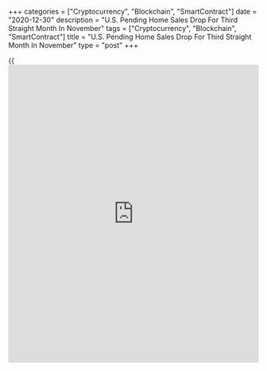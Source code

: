 +++
categories = ["Cryptocurrency", "Blockchain", "SmartContract"]
date = "2020-12-30"
description = "U.S. Pending Home Sales Drop For Third Straight Month In November"
tags = ["Cryptocurrency", "Blockchain", "SmartContract"]
title = "U.S. Pending Home Sales Drop For Third Straight Month In November"
type = "post"
+++

{{<iframe id="large-banner" src="https://www.bounty.group/#slide=17.0" width="100%" height="600" scrolling="no" style="border: 0px solid rgb(216, 221, 230); border-radius: 3px;">}}

Reflecting a shortage of inventory and fast-rising home prices, the
National Association of Realtors released a report on Wednesday showing
a continued decrease in U.S. pending home sales in the month of
November.

NAR said its pending home sales index slid 2.6 percent to 125.7 in
November after falling by 0.9 percent to 129.1 in October. Economists
had expected pending home sales to come in unchanged.

Pending home sales declined for the third straight month but were still
up by 16.4 percent compared to the same month a year ago.

A pending home sale is one in which a contract was signed but not yet
closed. Normally, it takes four to six weeks to close a contracted sale.

"It is important to keep in mind that the current sales and prices are
far stronger than a year ago," said NAR chief economist Lawrence Yun.

He added, "The market is incredibly swift this winter with the listed
homes going under contract on average at less than a month due to a
backlog of buyers wanting to take advantage of record-low mortgage
rates."

Yun offered a favorable outlook for the housing market in 2021,
forecasting a 10 percent jump in existing home sales and a 20 percent
spike in new home sales.

The continued pullback in pending home sales in November reflected
decreases in all four regions of the country, with pending sales in the
West plunging by 4.7 percent.

Pending home sales in the Northeast and Midwest also tumbled by 3.3
percent and 3.1 percent, respectively, while pending sales in the South
fell by 1.1 percent.

For comments and feedback [contact](https://www.playgroundfx.com/contact/): editorial@rtt[news](https://www.letsplayfx.com/blog/forex-news-website/).com

[Economic News][1]

 **What parts of the world are seeing the best (and worst) economic
performances lately? Click[here][2] to check out our [Econ Scorecard][2]
and find out! See up-to-the-moment [ranking](https://www.playgroundfx.com/blog/crypto-exchange-ranking/)s for the best and worst
performers in [GDP][3], [unemployment rate][4], [inflation][5] and much
more.**

   1. www.rtt[news](https://www.letsplayfx.com/blog/forex-news-website/).com/Content/EconomicNews.aspx
   2. www.rtt[news](https://www.letsplayfx.com/blog/forex-news-website/).com/economic-scorecard/world-rank/unemployment-rate/highest-performance.aspx
   3. www.rtt[news](https://www.letsplayfx.com/blog/forex-news-website/).com/economic-scorecard/world-rank/GDP/highest-performance.aspx
   4. www.rtt[news](https://www.letsplayfx.com/blog/forex-news-website/).com/economic-scorecard/world-rank/unemployment-rate/lowest-performance.aspx
   5. www.rtt[news](https://www.letsplayfx.com/blog/forex-news-website/).com/economic-scorecard/world-rank/CPI/highest-performance.aspx